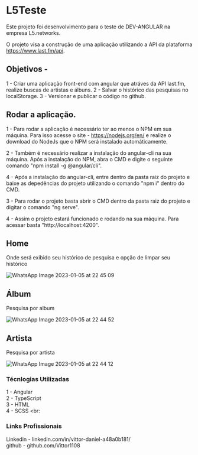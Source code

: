 # L5Teste

Este projeto foi desenvolvimento para o teste de DEV-ANGULAR na empresa L5.networks.

O projeto visa a construção de uma aplicação utilizando a API da plataforma https://www.last.fm/api. 

## Objetivos - 

1 - Criar uma aplicação front-end com angular que atráves da API last.fm, realize buscas de artistas e álbuns.
2 - Salvar o histórico das pesquisas no localStorage.
3 - Versionar e publicar o código no github.

## Rodar a aplicação.

1 - Para rodar a aplicação é necessário ter ao  menos o NPM em sua máquina. Para isso acesse o site - https://nodejs.org/en/ e realize o download do NodeJs que o NPM será instalado automáticamente.

2 - Também é necessário realizar a instalação do angular-cli na sua máquina. Após a instalação do NPM, abra o CMD e digite o seguinte comando "npm install -g @angular/cli".

4 - Após a instalação do angular-cli, entre dentro da pasta raiz do projeto e baixe as depedências do projeto utilizando o comando "npm i" dentro do CMD.

3 - Para rodar o projeto basta abrir o CMD dentro da pasta raiz do projeto e digitar o comando "ng serve". 

4 - Assim o projeto estará funcionado e rodando na sua máquina. Para acessar basta "http://localhost:4200".


## Home

Onde será exibido seu histórico de pesquisa e opção de limpar seu histórico

![WhatsApp Image 2023-01-05 at 22 45 09](https://user-images.githubusercontent.com/72480062/210914693-df1164c4-f9c9-4b61-8494-0f270cb8621a.jpeg)

## Álbum

Pesquisa por album 

![WhatsApp Image 2023-01-05 at 22 44 52](https://user-images.githubusercontent.com/72480062/210914817-66a6f084-7ca9-408a-ba79-fc07a0a18bb6.jpeg)

## Artista

Pesquisa por artista 

![WhatsApp Image 2023-01-05 at 22 44 12](https://user-images.githubusercontent.com/72480062/210914844-e5abd573-c585-4841-a13c-ba6ad0f279ff.jpeg)

### Técnlogias Utilizadas

1 - Angular <br>
2 - TypeScript <br>
3 - HTML <br>
4 - SCSS <br:

### Links Profissionais 

Linkedin - linkedin.com/in/vittor-daniel-a48a0b181/ <br>
github - github.com/Vittor1108
